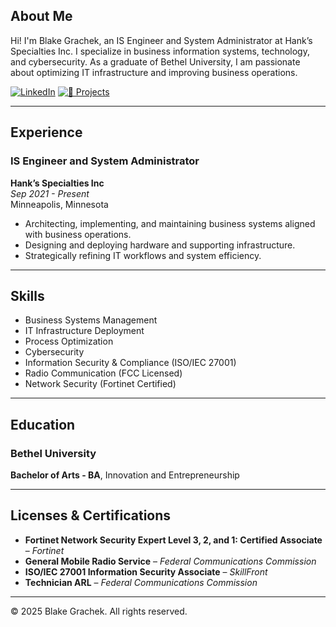 ## About Me
Hi! I'm Blake Grachek, an IS Engineer and System Administrator at Hank’s Specialties Inc. I specialize in business information systems, technology, and cybersecurity. As a graduate of Bethel University, I am passionate about optimizing IT infrastructure and improving business operations.

[![LinkedIn](https://img.shields.io/badge/LinkedIn-0A66C2?style=for-the-badge&logo=linkedin&logoColor=white)](https://www.linkedin.com/in/blakegrachek/)
[![📂 Projects](https://img.shields.io/badge/Projects-2563EB?style=for-the-badge&logo=github&logoColor=white)](/projects/)  

---

## Experience
### IS Engineer and System Administrator  
**Hank’s Specialties Inc**  
*Sep 2021 - Present*  
Minneapolis, Minnesota  
- Architecting, implementing, and maintaining business systems aligned with business operations.  
- Designing and deploying hardware and supporting infrastructure.  
- Strategically refining IT workflows and system efficiency.

---

## Skills
- Business Systems Management  
- IT Infrastructure Deployment  
- Process Optimization  
- Cybersecurity  
- Information Security & Compliance (ISO/IEC 27001)  
- Radio Communication (FCC Licensed)  
- Network Security (Fortinet Certified)  

---


## Education
### Bethel University  
**Bachelor of Arts - BA**, Innovation and Entrepreneurship 

---


## Licenses & Certifications
- **Fortinet Network Security Expert Level 3, 2, and 1: Certified Associate** – *Fortinet*  
- **General Mobile Radio Service** – *Federal Communications Commission*  
- **ISO/IEC 27001 Information Security Associate** – *SkillFront*  
- **Technician ARL** – *Federal Communications Commission*  

---
© 2025 Blake Grachek. All rights reserved.
